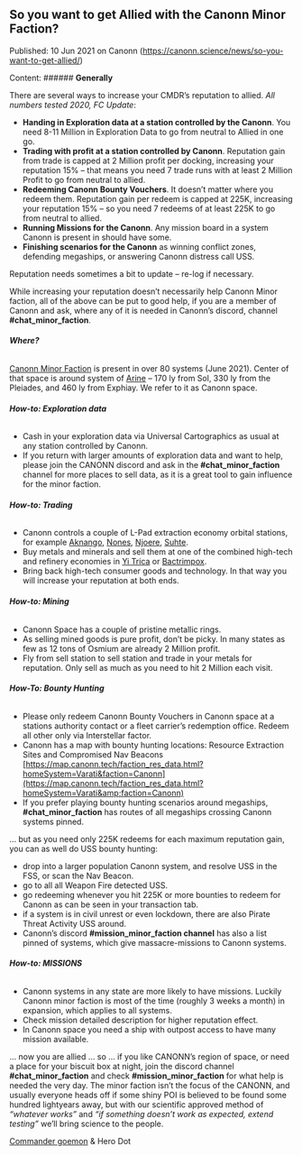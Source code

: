 ## So you want to get Allied with the Canonn Minor Faction?

Published: 10 Jun 2021 on Canonn (https://canonn.science/news/so-you-want-to-get-allied/)

Content: ###### **Generally**

There are several ways to increase your CMDR’s reputation to allied. *All numbers tested 2020, FC Update*:

- **Handing in Exploration data at a station controlled by the Canonn**. You need 8-11 Million in Exploration Data to go from neutral to Allied in one go.
- **Trading with profit at a station controlled by Canonn**. Reputation gain from trade is capped at 2 Million profit per docking, increasing your reputation 15% – that means you need 7 trade runs with at least 2 Million Profit to go from neutral to allied.
- **Redeeming Canonn Bounty Vouchers**. It doesn’t matter where you redeem them. Reputation gain per redeem is capped at 225K, increasing your reputation 15% – so you need 7 redeems of at least 225K to go from neutral to allied.
- **Running Missions for the Canonn**. Any mission board in a system Canonn is present in should have some.
- **Finishing scenarios for the Canonn** as winning conflict zones, defending megaships, or answering Canonn distress call USS.

Reputation needs sometimes a bit to update – re-log if necessary.

While increasing your reputation doesn’t necessarily help Canonn Minor faction, all of the above can be put to good help, if you are a member of Canonn and ask, where any of it is needed in Canonn’s discord, channel **#chat\_minor\_faction**.

###### **Where?**

[Canonn Minor Faction](https://www.edsm.net/en/faction/id/41/name/Canonn) is present in over 80 systems (June 2021). Center of that space is around system of [Arine](https://www.edsm.net/en/system/id/15159/name/Arine) – 170 ly from Sol, 330 ly from the Pleiades, and 460 ly from Exphiay. We refer to it as Canonn space.

###### **How-to: Exploration data**

- Cash in your exploration data via Universal Cartographics as usual at any station controlled by Canonn.
- If you return with larger amounts of exploration data and want to help, please join the CANONN discord and ask in the **#chat\_minor\_faction** channel for more places to sell data, as it is a great tool to gain influence for the minor faction.

###### **How-to: Trading**

- Canonn controls a couple of L-Pad extraction economy orbital stations, for example [Aknango](https://www.edsm.net/en/system/id/18166/name/Aknango), [Nones](https://www.edsm.net/en/system/id/833/name/Nones), [Njoere](https://www.edsm.net/en/system/id/15059/name/Njoere), [Suhte](https://www.edsm.net/en/system/id/12867/name/Suhte).
- Buy metals and minerals and sell them at one of the combined high-tech and refinery economies in [Yi Trica](https://www.edsm.net/en/system/id/1018/name/Yi+Trica) or [Bactrimpox](https://www.edsm.net/en/system/id/1238/name/Bactrimpox).
- Bring back high-tech consumer goods and technology. In that way you will increase your reputation at both ends.

###### **How-to: Mining**

- Canonn Space has a couple of pristine metallic rings.
- As selling mined goods is pure profit, don’t be picky. In many states as few as 12 tons of Osmium are already 2 Million profit.
- Fly from sell station to sell station and trade in your metals for reputation. Only sell as much as you need to hit 2 Million each visit.

###### **How-To: Bounty Hunting**

- Please only redeem Canonn Bounty Vouchers in Canonn space at a stations authority contact or a fleet carrier’s redemption office. Redeem all other only via Interstellar factor.
- Canonn has a map with bounty hunting locations: Resource Extraction Sites and Compromised Nav Beacons [https://map.canonn.tech/faction_res_data.html?homeSystem=Varati&faction=Canonn](https://map.canonn.tech/faction_res_data.html?homeSystem=Varati&amp;faction=Canonn)
- If you prefer playing bounty hunting scenarios around megaships, **#chat\_minor\_faction** has routes of all megaships crossing Canonn systems pinned.

… but as you need only 225K redeems for each maximum reputation gain, you can as well do USS bounty hunting:

- drop into a larger population Canonn system, and resolve USS in the FSS, or scan the Nav Beacon.
- go to all all Weapon Fire detected USS.
- go redeeming whenever you hit 225K or more bounties to redeem for Canonn as can be seen in your transaction tab.
- if a system is in civil unrest or even lockdown, there are also Pirate Threat Activity USS around.
- Canonn’s discord **#mission\_minor\_faction channel** has also a list pinned of systems, which give massacre-missions to Canonn systems.

###### **How-to: MISSIONS**

- Canonn systems in any state are more likely to have missions. Luckily Canonn minor faction is most of the time (roughly 3 weeks a month) in expansion, which applies to all systems.
- Check mission detailed description for higher reputation effect.
- In Canonn space you need a ship with outpost access to have many mission available.

… now you are allied … so … if you like CANONN’s region of space, or need a place for your biscuit box at night, join the discord channel **#chat\_minor\_faction** and check **#mission\_minor\_faction** for what help is needed the very day. The minor faction isn’t the focus of the CANONN, and usually everyone heads off if some shiny POI is believed to be found some hundred lightyears away, but with our scientific approved method of *“whatever works”* and *“if something doesn’t work as expected, extend testing”* we’ll bring science to the people.

[Commander goemon](/user/goemon) & Hero Dot